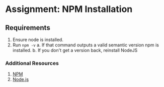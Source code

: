 # Assignment: NPM Installation

## Requirements

1. Ensure node is installed.
2. Run ```npm -v```
    a. If that command outputs a valid semantic version npm is installed.
    b. If you don't get a version back, reinstall NodeJS

### Additional Resources

1. [NPM](https://www.npmjs.com)
2. [Node.js](https://nodejs.org)